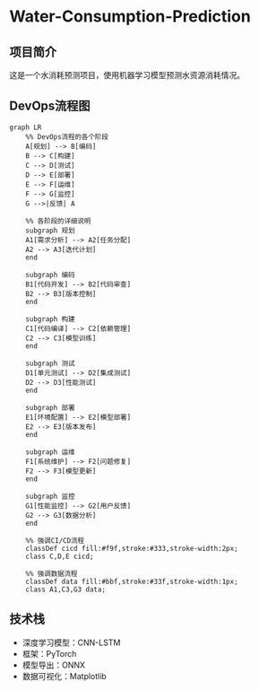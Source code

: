 # Water-Consumption-Prediction

## 项目简介

这是一个水消耗预测项目，使用机器学习模型预测水资源消耗情况。

## DevOps流程图

```mermaid
graph LR
    %% DevOps流程的各个阶段
    A[规划] --> B[编码]
    B --> C[构建]
    C --> D[测试]
    D --> E[部署]
    E --> F[运维]
    F --> G[监控]
    G -->|反馈| A
    
    %% 各阶段的详细说明
    subgraph 规划
    A1[需求分析] --> A2[任务分配]
    A2 --> A3[迭代计划]
    end
    
    subgraph 编码
    B1[代码开发] --> B2[代码审查]
    B2 --> B3[版本控制]
    end
    
    subgraph 构建
    C1[代码编译] --> C2[依赖管理]
    C2 --> C3[模型训练]
    end
    
    subgraph 测试
    D1[单元测试] --> D2[集成测试]
    D2 --> D3[性能测试]
    end
    
    subgraph 部署
    E1[环境配置] --> E2[模型部署]
    E2 --> E3[版本发布]
    end
    
    subgraph 运维
    F1[系统维护] --> F2[问题修复]
    F2 --> F3[模型更新]
    end
    
    subgraph 监控
    G1[性能监控] --> G2[用户反馈]
    G2 --> G3[数据分析]
    end
    
    %% 强调CI/CD流程
    classDef cicd fill:#f9f,stroke:#333,stroke-width:2px;
    class C,D,E cicd;
    
    %% 强调数据流程
    classDef data fill:#bbf,stroke:#33f,stroke-width:1px;
    class A1,C3,G3 data;
```

## 技术栈

- 深度学习模型：CNN-LSTM
- 框架：PyTorch
- 模型导出：ONNX
- 数据可视化：Matplotlib